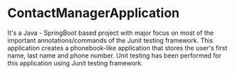 # ContactManagerApplication
It's a Java - SpringBoot based project with major focus on most of the important annotations/commands of the Junit testing framework. 
This application creates a phonebook-like application that stores the user's first name, last name and phone number. 
Unit testing has been performed for this application using Junit testing framework. 
